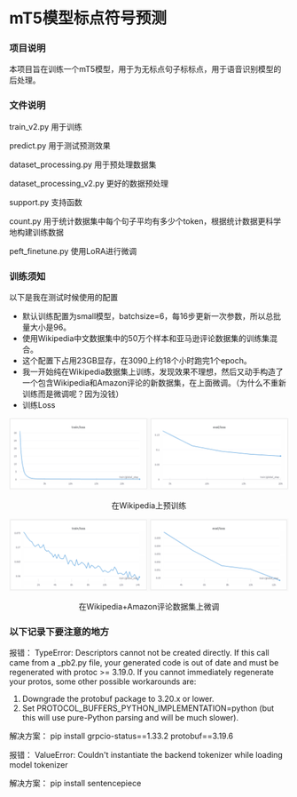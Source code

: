 # mT5模型标点符号预测
### 项目说明
本项目旨在训练一个mT5模型，用于为无标点句子标标点，用于语音识别模型的后处理。

### 文件说明

train_v2.py 用于训练

predict.py 用于测试预测效果

dataset_processing.py 用于预处理数据集

dataset_processing_v2.py 更好的数据预处理

support.py 支持函数

count.py 用于统计数据集中每个句子平均有多少个token，根据统计数据更科学地构建训练数据

peft_finetune.py 使用LoRA进行微调

### 训练须知
以下是我在测试时候使用的配置
- 默认训练配置为small模型，batchsize=6，每16步更新一次参数，所以总批量大小是96。
- 使用Wikipedia中文数据集中的50万个样本和亚马逊评论数据集的训练集混合。
- 这个配置下占用23GB显存，在3090上约18个小时跑完1个epoch。
- 我一开始纯在Wikipedia数据集上训练，发现效果不理想，然后又动手构造了一个包含Wikipedia和Amazon评论的新数据集，在上面微调。（为什么不重新训练而是微调呢？因为没钱）
- 训练Loss

![](pt.PNG)

<center>在Wikipedia上预训练</center>

![](ft.PNG)

<center>在Wikipedia+Amazon评论数据集上微调</center>

### 以下记录下要注意的地方

报错：
TypeError: Descriptors cannot not be created directly.
If this call came from a _pb2.py file, your generated code is out of date and must be regenerated with protoc >= 3.19.0.
If you cannot immediately regenerate your protos, some other possible workarounds are:
 1. Downgrade the protobuf package to 3.20.x or lower.
 2. Set PROTOCOL_BUFFERS_PYTHON_IMPLEMENTATION=python (but this will use pure-Python parsing and will be much slower).

解决方案：
pip install grpcio-status==1.33.2 protobuf==3.19.6

报错：
ValueError: Couldn't instantiate the backend tokenizer while loading model tokenizer

解决方案：
pip install sentencepiece